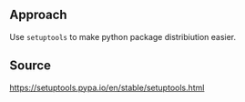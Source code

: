 ## Approach

Use `setuptools` to make python package distribiution easier. 

## Source
https://setuptools.pypa.io/en/stable/setuptools.html

